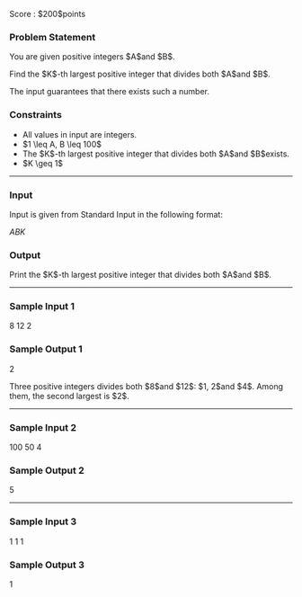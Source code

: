 
<div>

<span>

<span>

<p>
Score : $200$points
</p>

<div>

<section>

### **Problem Statement**

<p>
You are given positive integers $A$and $B$.
</p>

<p>
Find the $K$-th largest positive integer that divides both $A$and $B$.
</p>

<p>
The input guarantees that there exists such a number.
</p>

</section>

</div>

<div>

<section>

### **Constraints**

<ul>

<li>
All values in input are integers.
</li>

<li>
$1 \leq A, B \leq 100$
</li>

<li>
The $K$-th largest positive integer that divides both $A$and $B$exists.
</li>

<li>
$K \geq 1$
</li>

</ul>

</section>

</div>

---

<div>

<div>

<section>

### **Input**

<p>
Input is given from Standard Input in the following format:
</p>

<div>

$A$$B$$K$
</div>

</section>

</div>

<div>

<section>

### **Output**

<p>
Print the $K$-th largest positive integer that divides both $A$and $B$.
</p>

</section>

</div>

</div>

---

<div>

<section>

### **Sample Input 1**

<div>

8 12 2

</div>

</section>

</div>

<div>

<section>

### **Sample Output 1**

<div>

2

</div>

<p>
Three positive integers divides both $8$and $12$: $1, 2$and $4$.
Among them, the second largest is $2$.
</p>

</section>

</div>

---

<div>

<section>

### **Sample Input 2**

<div>

100 50 4

</div>

</section>

</div>

<div>

<section>

### **Sample Output 2**

<div>

5

</div>

</section>

</div>

---

<div>

<section>

### **Sample Input 3**

<div>

1 1 1

</div>

</section>

</div>

<div>

<section>

### **Sample Output 3**

<div>

1

</div>

</section>

</div>

</span>

</span>

</div>
